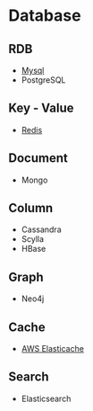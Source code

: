 # Database
## RDB
* [Mysql](mysql/readme.md)
* PostgreSQL

## Key - Value
* [Redis](redis/redis.md)

## Document
* Mongo

## Column
* Cassandra
* Scylla
* HBase

## Graph
* Neo4j

## Cache
* [AWS Elasticache](../paas/aws/service/elasticache.md)

## Search
* Elasticsearch